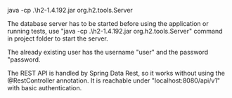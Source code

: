java -cp .\h2-1.4.192.jar org.h2.tools.Server

The database server has to be started before using the application or running tests, use 
"java -cp .\h2-1.4.192.jar org.h2.tools.Server"
command in project folder to start the server.

The already existing user has the username "user" and the password "password.

The REST API is handled by Spring Data Rest, so it works without using the @RestController annotation. 
It is reachable under "localhost:8080/api/v1" with basic authentication.